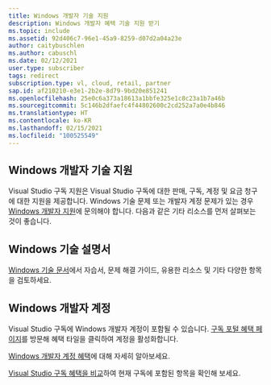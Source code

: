 ```yaml
---
title: Windows 개발자 기술 지원
description: Windows 개발자 혜택 기술 지원 받기
ms.topic: include
ms.assetid: 92d406c7-96e1-45a9-8259-d07d2a04a23e
author: caitybuschlen
ms.author: cabuschl
ms.date: 02/12/2021
user.type: subscriber
tags: redirect
subscription.type: vl, cloud, retail, partner
sap.id: af210210-e3e1-2b2e-8d79-9bd20e851241
ms.openlocfilehash: 25e0c6a373a18613a1bbfe325e1c8c23a1b7a46b
ms.sourcegitcommit: 5c146b2dfaefc4f44802600c2cd252a7a0e4b846
ms.translationtype: HT
ms.contentlocale: ko-KR
ms.lasthandoff: 02/15/2021
ms.locfileid: "100525549"
---
```

## <a name="windows-developer-technical-support"></a>Windows 개발자 기술 지원  

Visual Studio 구독 지원은 Visual Studio 구독에 대한 판매, 구독, 계정 및 요금 청구에 대한 지원을 제공합니다. Windows 기술 문제 또는 개발자 계정 문제가 있는 경우 [Windows 개발자 지원](https://developer.microsoft.com/windows/support/?utm_source=developermscom)에 문의해야 합니다. 다음과 같은 기타 리소스를 먼저 살펴보는 것이 좋습니다. 

## <a name="windows-technical-documentation"></a>Windows 기술 설명서 
[Windows 기술 문서](https://docs.microsoft.com/windows/)에서 자습서, 문제 해결 가이드, 유용한 리소스 및 기타 다양한 항목을 검토하세요.

## <a name="windows-developer-account"></a>Windows 개발자 계정
Visual Studio 구독에 Windows 개발자 계정이 포함될 수 있습니다. [구독 포털 혜택 페이지](https://my.visualstudio.com/Benefits)를 방문해 혜택 타일을 클릭하여 계정을 활성화합니다. 

[Windows 개발자 계정 혜택](https://docs.microsoft.com/visualstudio/subscriptions/vs-windows-dev)에 대해 자세히 알아보세요. 

[Visual Studio 구독 혜택을 비교](https://visualstudio.microsoft.com/vs/benefits/#azure?cat=visual-studio-enterprise-subscription)하여 현재 구독에 포함된 항목을 확인해 보세요.